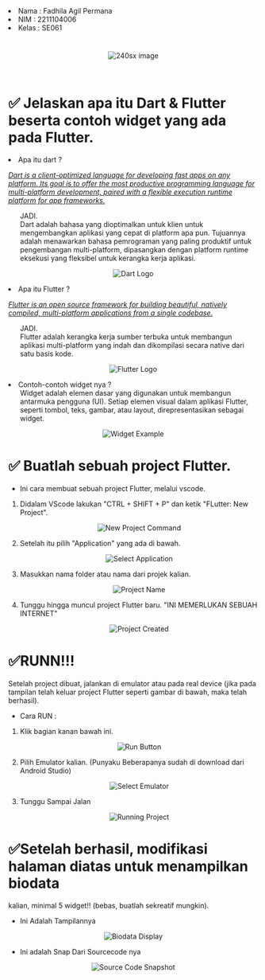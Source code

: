 <li> Nama : Fadhila Agil Permana
<li> NIM : 2211104006
<li> Kelas : SE061

<br>

# 

<p align="center">
  <img src="assetMD/240sx.png" alt="240sx image" />
</p>

<br>

<!-- ============================================================== -->
# ✅ Jelaskan apa itu Dart & Flutter beserta contoh widget yang ada pada Flutter.
<li>Apa itu dart ?

[_Dart is a client-optimized language for developing fast apps on any platform. Its goal is to offer the most productive programming language for multi-platform development, paired with a flexible execution runtime platform for app frameworks._](https://flutter.dev/)

<ol>
<al> JADI. <br>
Dart adalah bahasa yang dioptimalkan untuk klien untuk mengembangkan aplikasi yang cepat di platform apa pun. Tujuannya adalah menawarkan bahasa pemrograman yang paling produktif untuk pengembangan multi-platform, dipasangkan dengan platform runtime eksekusi yang fleksibel untuk kerangka kerja aplikasi.
</ol>

<p align="center">
  <img src="assetMD/dart.svg" alt="Dart Logo" />
</p>

<li>Apa itu Flutter ?

[_Flutter is an open source framework for building beautiful, natively compiled, multi-platform applications from a single codebase._](https://flutter.dev/)

<ol>
<al> JADI. <br>
Flutter adalah kerangka kerja sumber terbuka untuk membangun aplikasi multi-platform yang indah dan dikompilasi secara native dari satu basis kode.
</ol>

<p align="center">
  <img src="assetMD/flutter.svg" alt="Flutter Logo" />
</p>

<li>Contoh-contoh widget nya ?<br>
<ol>
<al> Widget adalah elemen dasar yang digunakan untuk membangun antarmuka
pengguna (UI). Setiap elemen visual dalam aplikasi Flutter, seperti tombol, teks,
gambar, atau layout, direpresentasikan sebagai widget.
</ol>

<p align="center">
  <img src="assetMD/widgetExample.png" alt="Widget Example" />
</p>

<!-- ============================================================== -->
# ✅ Buatlah sebuah project Flutter.
 * Ini cara membuat sebuah project Flutter, melalui vscode.
<ol>
<li>Didalam VScode lakukan "CTRL + SHIFT + P" dan ketik "FLutter: New Project".

<p align="center">
  <img src="assetMD/2.Ctrl_Shift_P.png" alt="New Project Command" />
</p>

<li>Setelah itu pilih "Application" yang ada di bawah.

<p align="center">
  <img src="assetMD/2.Select_Application.png" alt="Select Application" />
</p>

<li>Masukkan nama folder atau nama dari projek kalian.

<p align="center">
  <img src="assetMD/2.NamaProject.png" alt="Project Name" />
</p>

<li>Tunggu hingga muncul project Flutter baru. "INI MEMERLUKAN SEBUAH INTERNET"

<p align="center">
  <img src="assetMD/2.Done.png" alt="Project Created" />
</p>

</ol>

<!-- ============================================================== -->
# ✅RUNN!!!
Setelah project dibuat, jalankan di emulator atau pada real device (jika
pada tampilan telah keluar project Flutter seperti gambar di bawah, maka
telah berhasil).

* Cara RUN :
<ol>
<li>Klik bagian kanan bawah ini.

<p align="center">
  <img src="assetMD/3.KananBawah.png" alt="Run Button" />
</p>

<li>Pilih Emulator kalian. (Punyaku Beberapanya sudah di download dari Android Studio)

<p align="center">
  <img src="assetMD/3.Select.png" alt="Select Emulator" />
</p>

<li>Tunggu Sampai Jalan

<p align="center">
  <img src="assetMD/3.Done.png" alt="Running Project" />
</p>

</ol>

<!-- ============================================================== -->

# ✅Setelah berhasil, modifikasi halaman diatas untuk menampilkan biodata
kalian, minimal 5 widget!! (bebas, buatlah sekreatif mungkin).
* Ini Adalah Tampilannya 

<p align="center">
  <img src="assetMD/biodataDisplay.png" alt="Biodata Display" />
</p>

* Ini adalah Snap Dari Sourcecode nya

<p align="center">
  <img src="assetMD/sourceCode.png" alt="Source Code Snapshot" />
</p>
